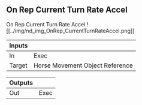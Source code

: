 ## On Rep Current Turn Rate Accel
On Rep Current Turn Rate Accel
![[../img/nd_img_OnRep_CurrentTurnRateAccel.png]]

|Inputs||
|--|--|
| In | Exec |
| Target | Horse Movement Object Reference |

|Outputs||
|--|--|
| Out | Exec |
